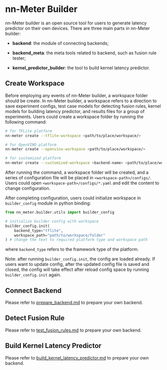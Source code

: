 # nn-Meter Builder

nn-Meter builder is an open source tool for users to generate latency predictor on their own devices. There are three main parts in nn-Meter builder:

- **backend**: the module of connecting backends;

- **backend_meta**: the meta tools related to backend, such as fusion rule tester;

- **kernel_predictor_builder**: the tool to build kernel latency predictor.

## <span id="create-workspace"> Create Workspace </span>

Before employing any events of nn-Meter builder, a workspace folder should be create. In nn-Meter builder, a workspace refers to a direction to save experiment configs, test case models for detecting fusion rules, kernel models for building latency predictor, and results files for a group of experiments. Users could create a workspace folder by running the following command:

``` Bash
# for TFLite platform
nn-meter create --tflite-workspace <path/to/place/workspace/>

# for OpenVINO platform
nn-meter create --openvino-workspace <path/to/place/workspace/>

# for customized platform
nn-meter create --customized-workspace <backend-name> <path/to/place/workspace/>
```

After running the command, a workspace folder will be created, and a series of configuration file will be placed in `<workspace-path>/configs/`. Users could open `<workspace-path>/configs/*.yaml` and edit the content to change configuration. 

After completing configuration, users could initialize workspace in `builder_config` module in python binding:

```python
from nn_meter.builder.utils import builder_config

# initialize builder config with workspace
builder_config.init(
    backend_type="tflite", 
    workspace_path="path/to/workspace/folder"
) # change the text to required platform type and workspace path
```

where `backend_type` refers to the framework type of the platform.

Note: after running ``builder_config.init``, the config are loaded already. If users want to update config, after the updated config file is saved and closed, the config will take effect after reload config space by running ``builder_config.init`` again.

## Connect Backend

Please refer to [prepare_backend.md](prepare_backend.md) to prepare your own backend.

## Detect Fusion Rule

Please refer to [test_fusion_rules.md](test_fusion_rules.md) to prepare your own backend.

## Build Kernel Latency Predictor

Please refer to [build_kernel_latency_predictor.md](build_kernel_latency_predictor.md) to prepare your own backend.
